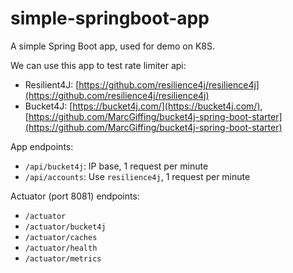 # simple-springboot-app

A simple Spring Boot app, used for demo on K8S.

We can use this app to test rate limiter api:
- Resilient4J: [https://github.com/resilience4j/resilience4j](https://github.com/resilience4j/resilience4j)
- Bucket4J: [https://bucket4j.com/](https://bucket4j.com/), [https://github.com/MarcGiffing/bucket4j-spring-boot-starter](https://github.com/MarcGiffing/bucket4j-spring-boot-starter)

App endpoints:
- `/api/bucket4j`: IP base, 1 request per minute
- `/api/accounts`: Use `resilience4j`, 1 request per minute

Actuator (port 8081) endpoints:
- `/actuator`
- `/actuator/bucket4j`
- `/actuator/caches`
- `/actuator/health`
- `/actuator/metrics`